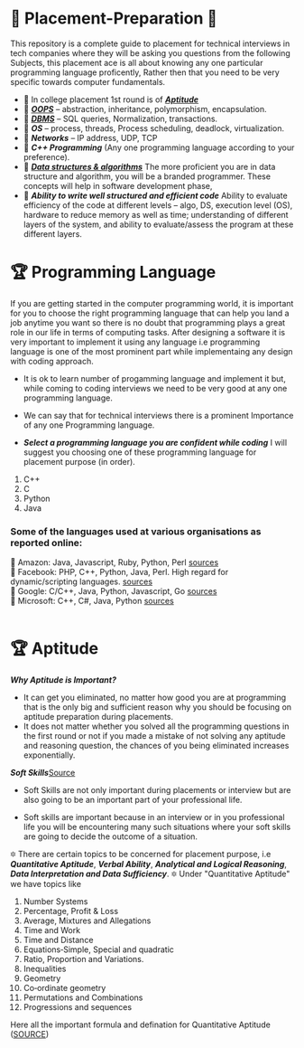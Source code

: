 # :gift: Placement-Preparation :gift:
This repository is a complete guide to placement for technical interviews in tech companies where they will be asking you questions from the following Subjects, this placement ace is all about knowing any one particular programming language proficently, Rather then that you need to be very specific towards computer fundamentals.

* 📘 In college placement 1st round is of [***Aptitude***](https://github.com/skjha1/Placement/tree/main/01%20Aptitute)
* 📘 [***OOPS***](https://github.com/skjha1/Placement/tree/main/02%20OOPS) –  abstraction, inheritance, polymorphism, encapsulation.
* 📘 [***DBMS***](https://github.com/skjha1/Data-Science/tree/master/DBMS) – SQL queries, Normalization, transactions.      
* 📘 ***OS*** – process, threads, Process scheduling, deadlock, virtualization.      
* 📘 ***Networks*** – IP address, UDP, TCP
* 📘 ***C++ Programming*** (Any one programming language according to your preference).
* 📘 [***Data structures & algorithms***](https://github.com/skjha1/Data-Structure-Algorithm) The more proficient you are in data structure and algorithm, you will be a branded programmer. These concepts will help in software development phase, 
* 📘 ***Ability to write well structured and efficient code*** Ability to evaluate efficiency of the code at different levels – algo, DS, execution level (OS), hardware to reduce memory as well as time; understanding of different layers of the system, and ability to evaluate/assess the program at these different layers.


# 🏆 Programming Language
If you are getting started in the computer programming world, it is important for you to choose the right programming language that can help you land a job anytime you want so there is no doubt that programming plays a great role in our life in terms of computing tasks. After designing a software it is very important to implement it using any language i.e programming language is one of the most prominent part while implementaing any design with coding approach.
* It is ok to learn number of progamming language and implement it but, while coming to coding interviews we need to be very good at any one programming language.
* We can say that for technical interviews there is a prominent Importance of any one Programming language.

* ***Select a programming language you are confident while coding*** I will suggest you choosing one of these programming language for placement purpose (in order).
1. C++
2. C
3. Python
4. Java
### Some of the languages used at various organisations as reported online:

:orange_book: Amazon: Java, Javascript, Ruby, Python, Perl [sources](https://www.quora.com/What-programming-languages-are-used-at-Amazon) <br>
:orange_book: Facebook: PHP, C++, Python, Java, Perl. High regard for dynamic/scripting languages. [sources](https://stackoverflow.com/questions/3690092/what-programming-language-does-facebook-use) <br>
:orange_book: Google: C/C++, Java, Python, Javascript, Go [sources](https://stackoverflow.com/questions/4773379/official-programming-languages-at-google) <br>
:orange_book: Microsoft: C++, C#, Java, Python [sources](http://www.eweek.com/c/a/Application-Development/Top-10-Microsoft-Programming-Languages-704642/) <br>
<br>

# 🏆 Aptitude

***Why Aptitude is Important?***

* It can get you eliminated, no matter how good you are at programming that is the only big and sufficient reason why you should be focusing on aptitude preparation during placements.
* It does not matter whether you solved all the programming questions in the first round or not if you made a mistake of not solving any aptitude and reasoning question, the chances of you being eliminated increases exponentially.


***Soft Skills***[Source](https://www.quora.com/What-is-the-importance-of-the-aptitude-test-and-soft-skills-during-campus-recruitment-for-engineering-students#:~:text=If%20you%20are%20able%20to,any%20purpose%20during%20the%20placements.)

* Soft Skills are not only important during placements or interview but are also going to be an important part of your professional life.

* Soft skills are important because in an interview or in you professional life you will be encountering many such situations where your soft skills are going to decide the outcome of a situation.

 🔯 There are certain topics to be concerned for placement purpose, i.e  ***Quantitative Aptitude***, ***Verbal Ability***, ***Analytical and Logical Reasoning***, ***Data Interpretation and Data Sufficiency***.
 🔯 Under "Quantitative Aptitude" we have topics like 
 1) Number Systems
2) Percentage, Profit & Loss
3) Average, Mixtures and Allegations
4) Time and Work
5) Time and Distance
6) Equations‐Simple, Special and quadratic
7) Ratio, Proportion and Variations.
8) Inequalities
9) Geometry
10) Co‐ordinate geometry
11) Permutations and Combinations
12) Progressions and sequences

Here all the important formula and defination for Quantitative Aptitude ([SOURCE](https://drive.google.com/drive/folders/1w3SEmf4GcgV-7cLn71TV2KG81VQkDQqW))

